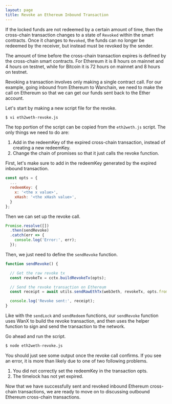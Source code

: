 ```yaml
---
layout: page
title: Revoke an Ethereum Inbound Transaction
---
```


If the locked funds are not redeemed by a certain amount of time, then the
cross-chain transaction changes to a state of `Revoked` within the smart
contracts. Once it changes to `Revoked`, the funds can no longer be redeemed by
the receiver, but instead must be revoked by the sender.

The amount of time before the cross-chain transaction expires is defined by the
cross-chain smart contracts. For Ethereum it is 8 hours on mainnet and 4 hours
on testnet, while for Bitcoin it is 72 hours on mainnet and 8 hours on testnet.

Revoking a transaction involves only making a single contract call. For our
example, going inbound from Ethereum to Wanchain, we need to make the call on
Ethereum so that we can get our funds sent back to the Ether account.

Let's start by making a new script file for the revoke.

```bash
$ vi eth2weth-revoke.js
```

The top portion of the script can be copied from the `eth2weth.js` script. The
only things we need to do are:
1. Add in the redeemKey of the expired cross-chain transaction, instead of
   creating a new redeemKey.
2. Change the chain of promises so that it just calls the revoke function.

First, let's make sure to add in the redeemKey generated by the expired inbound
transaction.

```js
const opts = {
  ...
  redeemKey: {
    x: '<the x value>',
    xHash: '<the xHash value>',
  }
};
```

Then we can set up the revoke call.

```js
Promise.resolve([])
  .then(sendRevoke)
  .catch(err => {
    console.log('Error:', err);
  });
```

Then, we just need to define the `sendRevoke` function.

```js
function sendRevoke() {

  // Get the raw revoke tx
  const revokeTx = cctx.buildRevokeTx(opts);

  // Send the revoke transaction on Ethereum
  const receipt = await utils.sendRawEthTx(web3eth, revokeTx, opts.from, ethPrivateKey)

  console.log('Revoke sent:', receipt);
}
```

Like with the `sendLock` and `sendRedeem` functions, our `sendRevoke` function
uses WanX to build the revoke transaction, and then uses the helper function to
sign and send the transaction to the network.

Go ahead and run the script.

```bash
$ node eth2weth-revoke.js
```

You should just see some output once the revoke call confirms. If you see an
error, it is more than likely due to one of two following problems.
1. You did not correctly set the redeemKey in the transaction opts.
2. The timelock has not yet expired.

Now that we have successfully sent and revoked inbound Ethereum cross-chain
transactions, we are ready to move on to discussing outbound Ethereum
cross-chain transactions.
